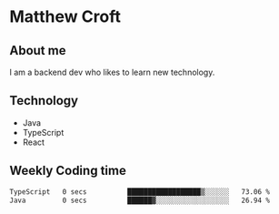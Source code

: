 # Matthew Croft

## About me
I am a backend dev who likes to learn new technology. 

## Technology
- Java
- TypeScript
- React

## Weekly Coding time
<!--START_SECTION:waka-->

```txt
TypeScript   0 secs          ██████████████████▒░░░░░░   73.06 %
Java         0 secs          ██████▓░░░░░░░░░░░░░░░░░░   26.94 %
```

<!--END_SECTION:waka-->
